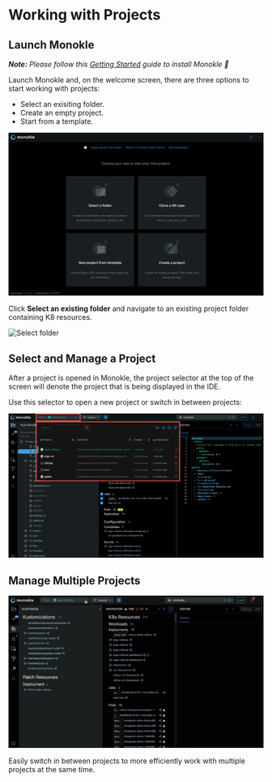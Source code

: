 # Working with Projects

## **Launch Monokle**

<em>**Note:** Please follow this [Getting Started](getting-started.md) guide to install Monokle 🚀</em>

Launch Monokle and, on the welcome screen, there are three options to start working with projects:

 - Select an exisiting folder.
 - Create an empty project.
 - Start from a template.
 
![Welcome](img/new-user-start-screen-1.11.png)

Click **Select an existing folder** and navigate to an existing project folder containing K8 resources. 

![Select folder](img/select-folder-1.9.png)

## **Select and Manage a Project**

After a project is opened in Monokle, the project selector at the top of the screen will denote the project that is being displayed in the IDE.

Use this selector to open a new project or switch in between projects:

![Select and Manage Projects](img/select-and-manage-projects-1.11.png)

## **Manage Multiple Projects**

![Browse your clusters objects](img/manage-multiple-projects-1.11.gif)

Easily switch in between projects to more efficiently work with multiple projects at the same time.
